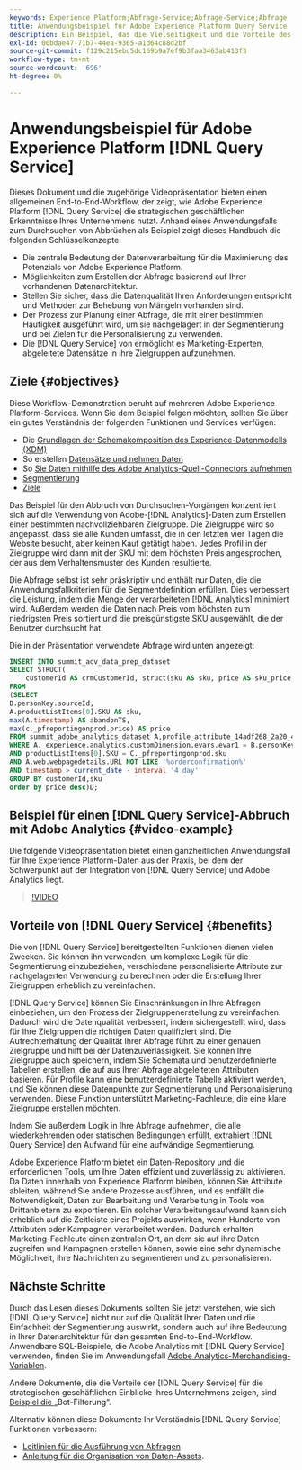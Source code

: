 ```yaml
---
keywords: Experience Platform;Abfrage-Service;Abfrage-Service;Abfrage
title: Anwendungsbeispiel für Adobe Experience Platform Query Service
description: Ein Beispiel, das die Vielseitigkeit und die Vorteile des Abfrage-Service von Adobe Experience Platform veranschaulicht.
exl-id: 00bdae47-71b7-44ea-9365-a1d64c88d2bf
source-git-commit: f129c215ebc5dc169b9a7ef9b3faa3463ab413f3
workflow-type: tm+mt
source-wordcount: '696'
ht-degree: 0%

---
```


# Anwendungsbeispiel für Adobe Experience Platform [!DNL Query Service]

Dieses Dokument und die zugehörige Videopräsentation bieten einen allgemeinen End-to-End-Workflow, der zeigt, wie Adobe Experience Platform [!DNL Query Service] die strategischen geschäftlichen Erkenntnisse Ihres Unternehmens nutzt. Anhand eines Anwendungsfalls zum Durchsuchen von Abbrüchen als Beispiel zeigt dieses Handbuch die folgenden Schlüsselkonzepte:

* Die zentrale Bedeutung der Datenverarbeitung für die Maximierung des Potenzials von Adobe Experience Platform.
* Möglichkeiten zum Erstellen der Abfrage basierend auf Ihrer vorhandenen Datenarchitektur.
* Stellen Sie sicher, dass die Datenqualität Ihren Anforderungen entspricht und Methoden zur Behebung von Mängeln vorhanden sind.
* Der Prozess zur Planung einer Abfrage, die mit einer bestimmten Häufigkeit ausgeführt wird, um sie nachgelagert in der Segmentierung und bei Zielen für die Personalisierung zu verwenden.
* Die [!DNL Query Service] von ermöglicht es Marketing-Experten, abgeleitete Datensätze in ihre Zielgruppen aufzunehmen.

## Ziele {#objectives}

Diese Workflow-Demonstration beruht auf mehreren Adobe Experience Platform-Services. Wenn Sie dem Beispiel folgen möchten, sollten Sie über ein gutes Verständnis der folgenden Funktionen und Services verfügen:

* Die [Grundlagen der Schemakomposition des Experience-Datenmodells (XDM)](../../xdm/schema/composition.md)
* So erstellen [ Datensätze und nehmen Daten ](https://experienceleague.adobe.com/docs/platform-learn/tutorials/data-ingestion/create-datasets-and-ingest-data.html?lang=de)
* So [ Sie Daten mithilfe des Adobe Analytics-Quell-Connectors aufnehmen](https://experienceleague.adobe.com/docs/platform-learn/tutorials/sources/ingest-data-from-adobe-analytics.html?lang=de)
* [Segmentierung](../../segmentation/home.md)
* [Ziele](../../destinations/home.md)

Das Beispiel für den Abbruch von Durchsuchen-Vorgängen konzentriert sich auf die Verwendung von Adobe-[!DNL Analytics]-Daten zum Erstellen einer bestimmten nachvollziehbaren Zielgruppe. Die Zielgruppe wird so angepasst, dass sie alle Kunden umfasst, die in den letzten vier Tagen die Website besucht, aber keinen Kauf getätigt haben. Jedes Profil in der Zielgruppe wird dann mit der SKU mit dem höchsten Preis angesprochen, der aus dem Verhaltensmuster des Kunden resultierte.

Die Abfrage selbst ist sehr präskriptiv und enthält nur Daten, die die Anwendungsfallkriterien für die Segmentdefinition erfüllen. Dies verbessert die Leistung, indem die Menge der verarbeiteten [!DNL Analytics] minimiert wird. Außerdem werden die Daten nach Preis vom höchsten zum niedrigsten Preis sortiert und die preisgünstigste SKU ausgewählt, die der Benutzer durchsucht hat.

Die in der Präsentation verwendete Abfrage wird unten angezeigt:

```sql
INSERT INTO summit_adv_data_prep_dataset
SELECT STRUCT(
    customerId AS crmCustomerId, struct(sku AS sku, price AS sku_price, abandonTS AS abandonTS) AS abandonBrowse) AS _pfreportingonprod
FROM
(SELECT
B.personKey.sourceId,
A.productListItems[0].SKU AS sku,
max(A.timestamp) AS abandonTS,
max(c._pfreportingonprod.price) AS price
FROM summit_adobe_analytics_dataset A,profile_attribute_14adf268_2a20_4dee_bee6_a6b0e34616a9 B,summit_product_dataset c
WHERE A._experience.analytics.customDimension.evars.evar1 = B.personKey.sourceID
AND productListItems[0].SKU = C._pfreportingonprod.sku
AND A.web.webpagedetails.URL NOT LIKE '%orderconfirmation%'
AND timestamp > current_date - interval '4 day'
GROUP BY customerId,sku
order by price desc)D;
```

## Beispiel für einen [!DNL Query Service]-Abbruch mit Adobe Analytics {#video-example}

Die folgende Videopräsentation bietet einen ganzheitlichen Anwendungsfall für Ihre Experience Platform-Daten aus der Praxis, bei dem der Schwerpunkt auf der Integration von [!DNL Query Service] und Adobe Analytics liegt.

>[!VIDEO](https://video.tv.adobe.com/v/342533?quality=12&learn=on)

## Vorteile von [!DNL Query Service] {#benefits}

Die von [!DNL Query Service] bereitgestellten Funktionen dienen vielen Zwecken. Sie können ihn verwenden, um komplexe Logik für die Segmentierung einzubeziehen, verschiedene personalisierte Attribute zur nachgelagerten Verwendung zu berechnen oder die Erstellung Ihrer Zielgruppen erheblich zu vereinfachen.

[!DNL Query Service] können Sie Einschränkungen in Ihre Abfragen einbeziehen, um den Prozess der Zielgruppenerstellung zu vereinfachen. Dadurch wird die Datenqualität verbessert, indem sichergestellt wird, dass für Ihre Zielgruppen die richtigen Daten qualifiziert sind. Die Aufrechterhaltung der Qualität Ihrer Abfrage führt zu einer genauen Zielgruppe und hilft bei der Datenzuverlässigkeit. Sie können Ihre Zielgruppe auch speichern, indem Sie Schemata und benutzerdefinierte Tabellen erstellen, die auf aus Ihrer Abfrage abgeleiteten Attributen basieren. Für Profile kann eine benutzerdefinierte Tabelle aktiviert werden, und Sie können diese Datenpunkte zur Segmentierung und Personalisierung verwenden. Diese Funktion unterstützt Marketing-Fachleute, die eine klare Zielgruppe erstellen möchten.

Indem Sie außerdem Logik in Ihre Abfrage aufnehmen, die alle wiederkehrenden oder statischen Bedingungen erfüllt, extrahiert [!DNL Query Service] den Aufwand für eine aufwändige Segmentierung.

Adobe Experience Platform bietet ein Daten-Repository und die erforderlichen Tools, um Ihre Daten effizient und zuverlässig zu aktivieren. Da Daten innerhalb von Experience Platform bleiben, können Sie Attribute ableiten, während Sie andere Prozesse ausführen, und es entfällt die Notwendigkeit, Daten zur Bearbeitung und Verarbeitung in Tools von Drittanbietern zu exportieren. Ein solcher Verarbeitungsaufwand kann sich erheblich auf die Zeitleiste eines Projekts auswirken, wenn Hunderte von Attributen oder Kampagnen verarbeitet werden. Dadurch erhalten Marketing-Fachleute einen zentralen Ort, an dem sie auf ihre Daten zugreifen und Kampagnen erstellen können, sowie eine sehr dynamische Möglichkeit, ihre Nachrichten zu segmentieren und zu personalisieren.

## Nächste Schritte

Durch das Lesen dieses Dokuments sollten Sie jetzt verstehen, wie sich [!DNL Query Service] nicht nur auf die Qualität Ihrer Daten und die Einfachheit der Segmentierung auswirkt, sondern auch auf ihre Bedeutung in Ihrer Datenarchitektur für den gesamten End-to-End-Workflow. Anwendbare SQL-Beispiele, die Adobe Analytics mit [!DNL Query Service] verwenden, finden Sie im Anwendungsfall [Adobe Analytics-Merchandising-Variablen](./merchandising-variables.md).

Andere Dokumente, die die Vorteile der [!DNL Query Service] für die strategischen geschäftlichen Einblicke Ihres Unternehmens zeigen, sind [ Beispiel die ](./bot-filtering.md) „Bot-Filterung“.

Alternativ können diese Dokumente Ihr Verständnis [!DNL Query Service] Funktionen verbessern:

* [Leitlinien für die Ausführung von Abfragen](../best-practices/writing-queries.md)
* [Anleitung für die Organisation von Daten-Assets](../best-practices/organize-data-assets.md).


